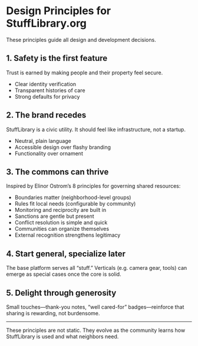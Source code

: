 # Design Principles for StuffLibrary.org

These principles guide all design and development decisions.

## 1. Safety is the first feature
Trust is earned by making people and their property feel secure. 
- Clear identity verification
- Transparent histories of care
- Strong defaults for privacy

## 2. The brand recedes
StuffLibrary is a civic utility. It should feel like infrastructure, not a startup.
- Neutral, plain language
- Accessible design over flashy branding
- Functionality over ornament

## 3. The commons can thrive
Inspired by Elinor Ostrom’s 8 principles for governing shared resources:
- Boundaries matter (neighborhood-level groups)
- Rules fit local needs (configurable by community)
- Monitoring and reciprocity are built in
- Sanctions are gentle but present
- Conflict resolution is simple and quick
- Communities can organize themselves
- External recognition strengthens legitimacy

## 4. Start general, specialize later
The base platform serves all “stuff.” Verticals (e.g. camera gear, tools) can emerge as special cases once the core is solid.

## 5. Delight through generosity
Small touches—thank-you notes, “well cared-for” badges—reinforce that sharing is rewarding, not burdensome.

---

These principles are not static. They evolve as the community learns how StuffLibrary is used and what neighbors need.

